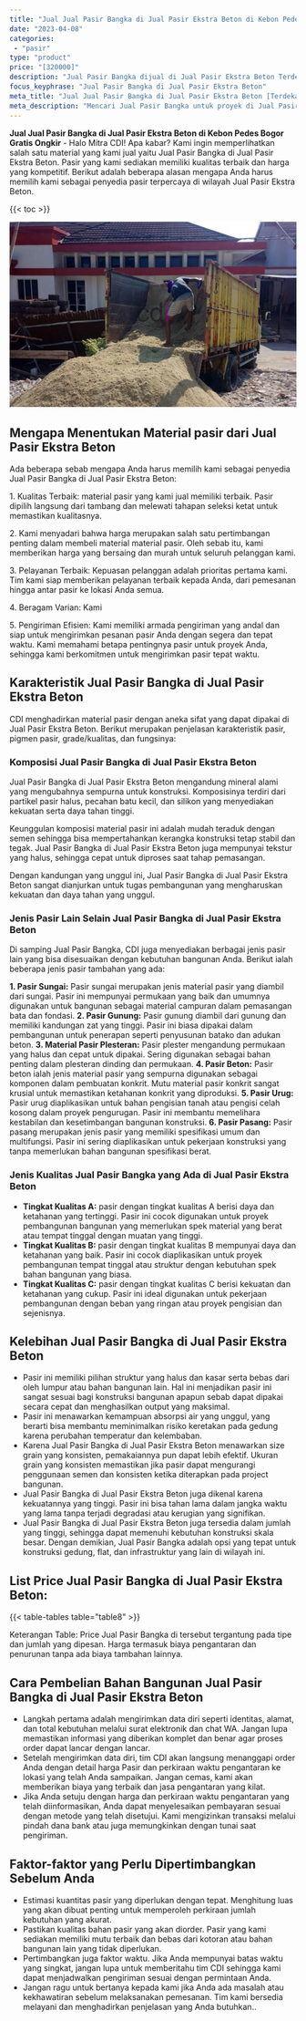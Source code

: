```yaml
---
title: "Jual Jual Pasir Bangka di Jual Pasir Ekstra Beton di Kebon Pedes Bogor Gratis Ongkir"
date: "2023-04-08"
categories:
 - "pasir"
type: "product"
price: "[320000]"
description: "Jual Pasir Bangka dijual di Jual Pasir Ekstra Beton Terdekat. Jual Pasir Bangka ini sering dipakai dalam proyek konstruksi sebagai material adukan yang berkualitas dan bersih. Hubungi kami untuk informasi lebih lanjut."
focus_keyphrase: "Jual Pasir Bangka di Jual Pasir Ekstra Beton"
meta_title: "Jual Jual Pasir Bangka di Jual Pasir Ekstra Beton [Terdekat] - CDI"
meta_description: "Mencari Jual Pasir Bangka untuk proyek di Jual Pasir Ekstra Beton? Kami menyediakan Jual Pasir Bangka berkualitas untuk material adukan. Segera dapatkan penawaran terbaik."
---
```


**Jual Jual Pasir Bangka di Jual Pasir Ekstra Beton di Kebon Pedes Bogor Gratis Ongkir** - Halo Mitra CDI! Apa kabar? Kami ingin memperlihatkan salah satu material yang kami jual yaitu Jual Pasir Bangka di Jual Pasir Ekstra Beton. Pasir yang kami sediakan memiliki kualitas terbaik dan harga yang kompetitif. Berikut adalah beberapa alasan mengapa Anda harus memilih kami sebagai penyedia pasir terpercaya di wilayah Jual Pasir Ekstra Beton.

{{< toc >}}

![Jual Jual Pasir Bangka di Jual Pasir Ekstra Beton di Kebon Pedes Bogor Gratis Ongkir](/images/pasir/pasir-bangunan-35.jpg)

## Mengapa Menentukan Material pasir dari Jual Pasir Ekstra Beton

Ada beberapa sebab mengapa Anda harus memilih kami sebagai penyedia Jual Pasir Bangka di Jual Pasir Ekstra Beton:

1\.  Kualitas Terbaik: material pasir yang kami jual memiliki terbaik. Pasir dipilih langsung dari tambang dan melewati tahapan seleksi ketat untuk memastikan kualitasnya.

2\.  Kami menyadari bahwa harga merupakan salah satu pertimbangan penting dalam membeli material material pasir. Oleh sebab itu, kami memberikan harga yang bersaing dan murah untuk seluruh pelanggan kami.

3\.  Pelayanan Terbaik: Kepuasan pelanggan adalah prioritas pertama kami. Tim kami siap memberikan pelayanan terbaik kepada Anda, dari pemesanan hingga antar pasir ke lokasi Anda semua.

4\.  Beragam Varian: Kami

5\.  Pengiriman Efisien: Kami memiliki armada pengiriman yang andal dan siap untuk mengirimkan pesanan pasir Anda dengan segera dan tepat waktu. Kami memahami betapa pentingnya pasir untuk proyek Anda, sehingga kami berkomitmen untuk mengirimkan pasir tepat waktu.

## Karakteristik Jual Pasir Bangka di Jual Pasir Ekstra Beton

CDI menghadirkan material pasir dengan aneka sifat yang dapat dipakai di Jual Pasir Ekstra Beton. Berikut merupakan penjelasan karakteristik pasir, pigmen pasir, grade/kualitas, dan fungsinya:

### Komposisi Jual Pasir Bangka di Jual Pasir Ekstra Beton

Jual Pasir Bangka di Jual Pasir Ekstra Beton mengandung mineral alami yang mengubahnya sempurna untuk konstruksi. Komposisinya terdiri dari partikel pasir halus, pecahan batu kecil, dan silikon yang menyediakan kekuatan serta daya tahan tinggi.

Keunggulan komposisi material pasir ini adalah mudah teraduk dengan semen sehingga bisa mempertahankan kerangka konstruksi tetap stabil dan tegak. Jual Pasir Bangka di Jual Pasir Ekstra Beton juga mempunyai tekstur yang halus, sehingga cepat untuk diproses saat tahap pemasangan.

Dengan kandungan yang unggul ini, Jual Pasir Bangka di Jual Pasir Ekstra Beton sangat dianjurkan untuk tugas pembangunan yang mengharuskan kekuatan dan daya tahan yang unggul.

### Jenis Pasir Lain Selain Jual Pasir Bangka di Jual Pasir Ekstra Beton

Di samping Jual Pasir Bangka, CDI juga menyediakan berbagai jenis pasir lain yang bisa disesuaikan dengan kebutuhan bangunan Anda. Berikut ialah beberapa jenis pasir tambahan yang ada:

**1\. Pasir Sungai:** Pasir sungai merupakan jenis material pasir yang diambil dari sungai. Pasir ini mempunyai permukaan yang baik dan umumnya digunakan untuk bangunan sebagai material campuran dalam pemasangan bata dan fondasi.
**2\. Pasir Gunung:** Pasir gunung diambil dari gunung dan memiliki kandungan zat yang tinggi. Pasir ini biasa dipakai dalam pembangunan untuk penerapan seperti penyusunan batako dan adukan beton.
**3\. Material Pasir Plesteran:** Pasir plester mengandung permukaan yang halus dan cepat untuk dipakai. Sering digunakan sebagai bahan penting dalam plesteran dinding dan permukaan.
**4\. Pasir Beton:** Pasir beton ialah jenis material pasir yang sempurna digunakan sebagai komponen dalam pembuatan konkrit. Mutu material pasir konkrit sangat krusial untuk memastikan ketahanan konkrit yang diproduksi.
**5\. Pasir Urug:** Pasir urug diaplikasikan untuk bahan pengisian tanah atau pengisi celah kosong dalam proyek pengurugan. Pasir ini membantu memelihara kestabilan dan kesetimbangan bangunan konstruksi.
**6\. Pasir Pasang:** Pasir pasang merupakan jenis pasir yang memiliki spesifikasi umum dan multifungsi. Pasir ini sering diaplikasikan untuk pekerjaan konstruksi yang tanpa memerlukan bahan bangunan spesifikasi berat.

### Jenis Kualitas Jual Pasir Bangka yang Ada di Jual Pasir Ekstra Beton

*   **Tingkat Kualitas A:** pasir dengan tingkat kualitas A berisi daya dan ketahanan yang tertinggi. Pasir ini cocok digunakan untuk proyek pembangunan bangunan yang memerlukan spek material yang berat atau tempat tinggal dengan muatan yang tinggi.
*   **Tingkat Kualitas B:** pasir dengan tingkat kualitas B mempunyai daya dan ketahanan yang baik. Pasir ini cocok diaplikasikan untuk proyek pembangunan tempat tinggal atau struktur dengan kebutuhan spek bahan bangunan yang biasa.
*   **Tingkat Kualitas C:** pasir dengan tingkat kualitas C berisi kekuatan dan ketahanan yang cukup. Pasir ini ideal digunakan untuk pekerjaan pembangunan dengan beban yang ringan atau proyek pengisian dan sejenisnya.

## Kelebihan Jual Pasir Bangka di Jual Pasir Ekstra Beton

*   Pasir ini memiliki pilihan struktur yang halus dan kasar serta bebas dari oleh lumpur atau bahan bangunan lain. Hal ini menjadikan pasir ini sangat sesuai bagi konstruksi bangunan apapun sebab dapat dipakai secara cepat dan menghasilkan output yang maksimal.
*   Pasir ini menawarkan kemampuan absorpsi air yang unggul, yang berarti bisa membantu meminimalkan risiko keretakan pada gedung karena perubahan temperatur dan kelembaban.
*   Karena Jual Pasir Bangka di Jual Pasir Ekstra Beton menawarkan size grain yang konsisten, pemakaiannya pun dapat lebih efektif. Ukuran grain yang konsisten memastikan jika pasir dapat mengurangi penggunaan semen dan konsisten ketika diterapkan pada project bangunan.
*   Jual Pasir Bangka di Jual Pasir Ekstra Beton juga dikenal karena kekuatannya yang tinggi. Pasir ini bisa tahan lama dalam jangka waktu yang lama tanpa terjadi degradasi atau kerugian yang signifikan.
*   Jual Pasir Bangka di Jual Pasir Ekstra Beton juga tersedia dalam jumlah yang tinggi, sehingga dapat memenuhi kebutuhan konstruksi skala besar. Dengan demikian, Jual Pasir Bangka adalah opsi yang tepat untuk konstruksi gedung, flat, dan infrastruktur yang lain di wilayah ini.

## List Price Jual Pasir Bangka di Jual Pasir Ekstra Beton:

{{< table-tables table="table8" >}}

Keterangan Table: Price Jual Pasir Bangka di tersebut tergantung pada tipe dan jumlah yang dipesan. Harga termasuk biaya pengantaran dan penurunan tanpa ada biaya tambahan lainnya.

## Cara Pembelian Bahan Bangunan Jual Pasir Bangka di Jual Pasir Ekstra Beton

*   Langkah pertama adalah mengirimkan data diri seperti identitas, alamat, dan total kebutuhan melalui surat elektronik dan chat WA. Jangan lupa memastikan informasi yang diberikan komplet dan benar agar proses order dapat lancar dengan lancar.
*   Setelah mengirimkan data diri, tim CDI akan langsung menanggapi order Anda dengan detail harga Pasir dan perkiraan waktu pengantaran ke lokasi yang telah Anda sampaikan. Jangan cemas, kami akan memberikan biaya yang terbaik dan jasa pengantaran yang kilat.
*   Jika Anda setuju dengan harga dan perkiraan waktu pengantaran yang telah diinformasikan, Anda dapat menyelesaikan pembayaran sesuai dengan metode yang telah disetujui. Kami mengizinkan transaksi melalui pindah dana bank atau juga memungkinkan dengan tunai saat pengiriman.

## Faktor-faktor yang Perlu Dipertimbangkan Sebelum Anda

*   Estimasi kuantitas pasir yang diperlukan dengan tepat. Menghitung luas yang akan dibuat penting untuk memperoleh perkiraan jumlah kebutuhan yang akurat.
*   Pastikan kualitas bahan pasir yang akan diorder. Pasir yang kami sediakan memiliki mutu terbaik dan bebas dari kotoran atau bahan bangunan lain yang tidak diperlukan.
*   Pertimbangkan juga faktor waktu. Jika Anda mempunyai batas waktu yang singkat, jangan lupa untuk memberitahu tim CDI sehingga kami dapat menjadwalkan pengiriman sesuai dengan permintaan Anda.
*   Jangan ragu untuk bertanya kepada kami jika Anda ada masalah atau kekhawatiran sebelum melaksanakan pemesanan. Tim kami bersedia melayani dan menghadirkan penjelasan yang Anda butuhkan..